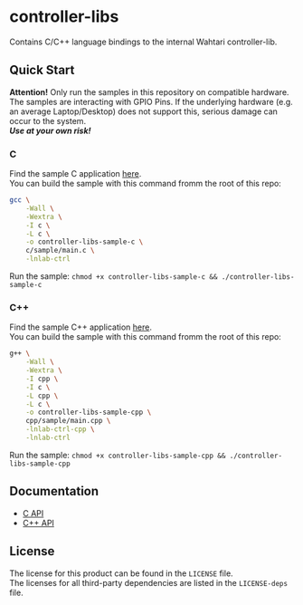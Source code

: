 # controller-libs
Contains C/C++ language bindings to the internal Wahtari controller-lib.  

## Quick Start
**Attention!** Only run the samples in this repository on compatible hardware.  
The samples are interacting with GPIO Pins. If the underlying hardware (e.g. an average Laptop/Desktop) does not support this, serious damage can occur to the system.  
***Use at your own risk!***

### C
Find the sample C application [here](https://github.com/wahtari/controller-libs/blob/master/c/sample/main.c).  
You can build the sample with this command fromm the root of this repo:  
```bash
gcc \
    -Wall \
    -Wextra \
    -I c \
    -L c \
    -o controller-libs-sample-c \
    c/sample/main.c \
    -lnlab-ctrl
```
Run the sample: `chmod +x controller-libs-sample-c && ./controller-libs-sample-c`

### C++
Find the sample C++ application [here](https://github.com/wahtari/controller-libs/blob/master/cpp/sample/main.cpp).  
You can build the sample with this command fromm the root of this repo:  
```bash
g++ \
    -Wall \
    -Wextra \
    -I cpp \
    -I c \
    -L cpp \
    -L c \
    -o controller-libs-sample-cpp \
    cpp/sample/main.cpp \
    -lnlab-ctrl-cpp \
    -lnlab-ctrl
```
Run the sample: `chmod +x controller-libs-sample-cpp && ./controller-libs-sample-cpp`

## Documentation
- [C API](https://docs.wahtari.io/controller-libs/libnlab-ctrl_8h.html)
- [C++ API](https://docs.wahtari.io/controller-libs/libnlab-ctrl_8hpp.html)

## License
The license for this product can be found in the `LICENSE` file.  
The licenses for all third-party dependencies are listed in the `LICENSE-deps` file.
